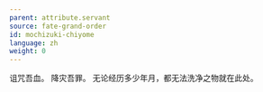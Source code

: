 ```yaml
---
parent: attribute.servant
source: fate-grand-order
id: mochizuki-chiyome
language: zh
weight: 0
---
```


诅咒吾血。
降灾吾罪。
无论经历多少年月，都无法洗净之物就在此处。
